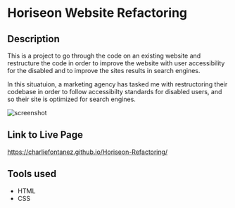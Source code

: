 # Horiseon Website Refactoring


## Description

This is a project to go through the code on an existing website and restructure the code in order to improve the website with user accessibility for the disabled and to improve the sites results in search engines.


In this situatuion, a marketing agency has tasked me with restructoring their codebase in order to follow accessibilty standards for disabled users, and so their site is optimized for search engines.


![screenshot](/assets/images/horiseon_image.png)


## Link to Live Page

https://charliefontanez.github.io/Horiseon-Refactoring/


## Tools used

- HTML
- CSS
